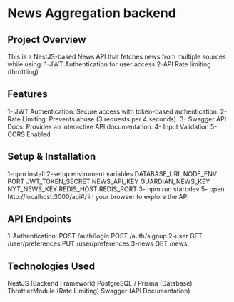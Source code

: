 #                                   News Aggregation backend


## Project Overview
This is a NestJS-based News API that fetches news from multiple sources while using:
1-JWT Authentication for user access
2-API Rate limiting (throttling) 


## Features 
 1-  JWT Authentication: Secure access with token-based authentication.
 2-  Rate Limiting: Prevents abuse (3 requests per 4 seconds).
 3-  Swagger API Docs:  Provides an interactive API documentation.
 4-  Input Validation
 5-  CORS Enabled


## Setup & Installation
1-npm install
2-setup enviroment variables 
DATABASE_URL
NODE_ENV
PORT
JWT_TOKEN_SECRET
NEWS_API_KEY
GUARDIAN_NEWS_KEY
NYT_NEWS_KEY
REDIS_HOST
REDIS_PORT
3- npm run start:dev
5- open http://localhost:3000/api#/ in your browaer to explore the API


## API Endpoints 
1-Authentication:
POST /auth/login
POST /auth/signup
2-user 
GET /user/preferences
PUT /user/preferences
3-news 
GET /news


## Technologies Used 
NestJS (Backend Framework)
PostgreSQL / Prisma (Database)
ThrottlerModule (Rate Limiting)
Swagger (API Documentation)

